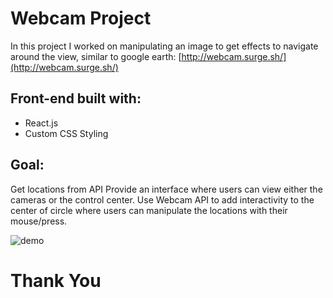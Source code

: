 # Webcam Project

In this project I worked on manipulating an image to get effects to navigate around the view, similar to google earth: [http://webcam.surge.sh/](http://webcam.surge.sh/)
## Front-end built with:

* React.js
* Custom CSS Styling

## Goal:

Get locations from API
Provide an interface where users can view either the cameras or the control center.
Use Webcam API to add interactivity to the center of circle where users can manipulate the locations with their mouse/press.

![demo](https://user-images.githubusercontent.com/24365319/50117424-cbdd1f80-0201-11e9-9a5d-5143a6a49111.png)

# Thank You
